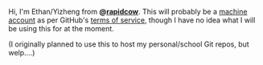 Hi, I'm Ethan/Yizheng from
<strong>@<a style="color:inherit"
            href="https://github.com/rapidcow"
          >rapidcow</a></strong>. This will
probably be a [machine account][] as per
GitHub's [terms of service][], though I have no
idea what I will be using this for at the moment.

(I originally planned to use this to host my
personal/school Git repos, but welp....)

[machine account]: https://developer.github.com/v3/guides/managing-deploy-keys/#machine-users
[terms of service]: https://docs.github.com/en/site-policy/github-terms/github-terms-of-service#3-account-requirements
